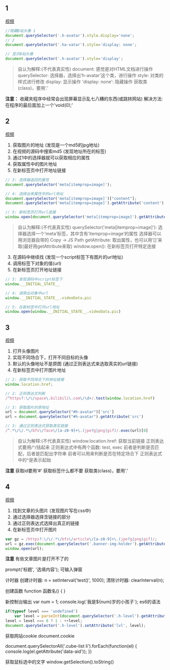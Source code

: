 ## 1
[视频](https://www.bilibili.com/video/BV1KK411p7sm)
```javascript
//隐藏B站头像 1
document.querySelector('.h-avatar').style.display='none';
// 2
document.querySelector('.ha-vatar').style='display: none';

// 显示B站头像
document.querySelector('.h-avatar').style='display';
```
> 自认为解释:(不代表真实性)
> document: 感觉是对HTML文档进行操作
> querySelector: 选择器，选择出‘h-avatar’这个类，进行操作
> style: 对类的样式进行修改
> display: 显示操作
> 'display: none': 隐藏操作
> 获取类(class)，要用‘.’

**注意：**
收藏夹程序中经常会出现屏幕显示乱七八糟的东西(或跳转网站)
解决方法: 在程序的最后面加上一个'void(0);'

## 2
[视频](https://www.bilibili.com/video/BV1kK4y1x7Vw)
1. 获取图片的地址 (发现是一个md5的jpg地址)
2. 在视频的源码中搜索md5 (发现地址所在的标签)
3. 通过1中的选择器就可以获取相应的属性
4. 获取属性中的图片地址
5. 在新标签页中打开地址链接
```javascript
// 3: 选择器返回的属性
document.querySelector('meta[itemprop=image]');

// 4: 选择出来属性中的url地址
document.querySelector('meta[itemprop=image]')["content"];
document.querySelector('meta[itemprop=image]').getAttribute('content');

// 5: 新标签页打开url连接
window.open(document.querySelector('meta[itemprop=image]').getAttribute('content'));
```

> 自认为解释:(不代表真实性)
> querySelector('meta[itemprop=image]'): 选择器选择一个‘meta’标签，其中含有‘itemprop=image’的属性
> 选择器可以用浏览器自带的 Copy -> JS Path
> getAttribute: 取出属性，也可以用‘[]’来取(最好用getAttribute来取)
> window.open(): 在新标签页打开特定连接

3. 在源码中继续找 (发现一个script标签下有图片的url地址)
4. 调用标签下对象的值(url)
5. 在新标签页打开地址链接

```javascript
// 3: 发现源码中script标签下
window.__INITIAL_STATE__

// 4: 调用出对象中url
window.__INITIAL_STATE__.videoData.pic

// 5: 在新标签中打开url地址
window.open(window.__INITIAL_STATE__.videoData.pic)
```

## 3
[视频](https://www.bilibili.com/video/BV1j54y1Q7jq)
1. 打开头像图片
2. 实现不同场合下，打开不同目标的头像
3. 默认的头像地址不是原图 (通过正则表达式来选取真实的url链接)
4. 在新标签页中打开图片地址

```javascript
// 2: 获取不同场合下的地址链接
window.location.href;

// 2: 正则表达式判断
/^https?:\/\/space\.bilibili\.com\/\d+/.test(window.location.href)

// 3: 获取图片的原地址
url = document.querySelector("#h-avatar")['src']
url = document.querySelector("#h-avatar").getAttribute('src')

// 3: 通过正则表达式获取真实链接
/^.*\/\/.*\/bfs\/face\/[a-z0-9]+\.(jpe?g|png|gif)/.exec(url)[0]
```

> 自认为解释:(不代表真实性)
> window.location.href: 获取当前链接
> 正则表达式要用/^/括起来
> 正则表达式中有两个函数: test, exec
> 前者是判断是否匹配，后者是匹配出字符串
> 前者可以用来判断是否在特定场合下
> 正则表达式中的^是表示起始

**注意**
获取id要用‘#’
获取标签什么都不要
获取类(class)，要用‘.’

## 4
[视频](https://www.bilibili.com/video/BV1wg4y1q7EX)
1. 找到文章的头图片 (发现图片写在css中)
2. 通过选择器选择含链接的部分
3. 通过正则表达式选择出真正的链接
4. 在新标签页中打开图片

```javascript
var gz = /https?:\/\/.*\/bfs\/article\/[a-z0-9]+\.(jpe?g|png|gif)/;
url = gz.exec(document.querySelector('.banner-img-holder').getAttribute('style'))[0];
window.open(url);
```
**注意**
有些文章图片是打开不了的

prompt('标题', '选填内容');
可输入弹窗

计时器
创建计时器: 
n = setInterval('test()', 1000);
清除计时器: 
clearInterval(n);

创建函数
function 函数名() {
}

新控制台输出
var num = 1;
console.log(\`我是${num}岁的小孩子\`);
es6的语法

```javascript
if(typeof level === 'undefined')
    var level = parseInt(document.querySelector('.h-level').getAttribute('lvl'));
level = level === 6 ? 1 : ++level;
document.querySelector('.h-level').setAttribute('lvl', level);
```

获取网站cookie
document.cookie



document.querySelectorAll('.cube-list li').forEach(function(el) {
    console.log(el.getAttribute('data-aid'));
})


获取鼠标选中的文字
window.getSelection().toString()